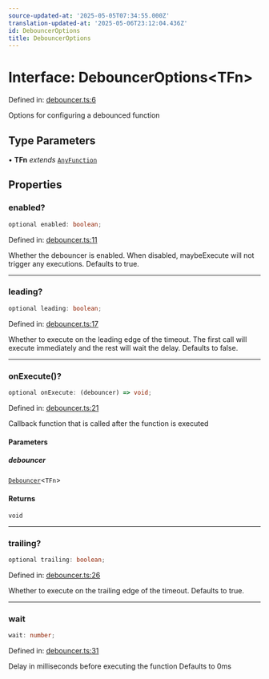 ```yaml
---
source-updated-at: '2025-05-05T07:34:55.000Z'
translation-updated-at: '2025-05-06T23:12:04.436Z'
id: DebouncerOptions
title: DebouncerOptions
---
```


<!-- DO NOT EDIT: this page is autogenerated from the type comments -->

# Interface: DebouncerOptions\<TFn\>

Defined in: [debouncer.ts:6](https://github.com/TanStack/pacer/blob/main/packages/pacer/src/debouncer.ts#L6)

Options for configuring a debounced function

## Type Parameters

• **TFn** *extends* [`AnyFunction`](../type-aliases/anyfunction.md)

## Properties

### enabled?

```ts
optional enabled: boolean;
```

Defined in: [debouncer.ts:11](https://github.com/TanStack/pacer/blob/main/packages/pacer/src/debouncer.ts#L11)

Whether the debouncer is enabled. When disabled, maybeExecute will not trigger any executions.
Defaults to true.

***

### leading?

```ts
optional leading: boolean;
```

Defined in: [debouncer.ts:17](https://github.com/TanStack/pacer/blob/main/packages/pacer/src/debouncer.ts#L17)

Whether to execute on the leading edge of the timeout.
The first call will execute immediately and the rest will wait the delay.
Defaults to false.

***

### onExecute()?

```ts
optional onExecute: (debouncer) => void;
```

Defined in: [debouncer.ts:21](https://github.com/TanStack/pacer/blob/main/packages/pacer/src/debouncer.ts#L21)

Callback function that is called after the function is executed

#### Parameters

##### debouncer

[`Debouncer`](../classes/debouncer.md)\<`TFn`\>

#### Returns

`void`

***

### trailing?

```ts
optional trailing: boolean;
```

Defined in: [debouncer.ts:26](https://github.com/TanStack/pacer/blob/main/packages/pacer/src/debouncer.ts#L26)

Whether to execute on the trailing edge of the timeout.
Defaults to true.

***

### wait

```ts
wait: number;
```

Defined in: [debouncer.ts:31](https://github.com/TanStack/pacer/blob/main/packages/pacer/src/debouncer.ts#L31)

Delay in milliseconds before executing the function
Defaults to 0ms
